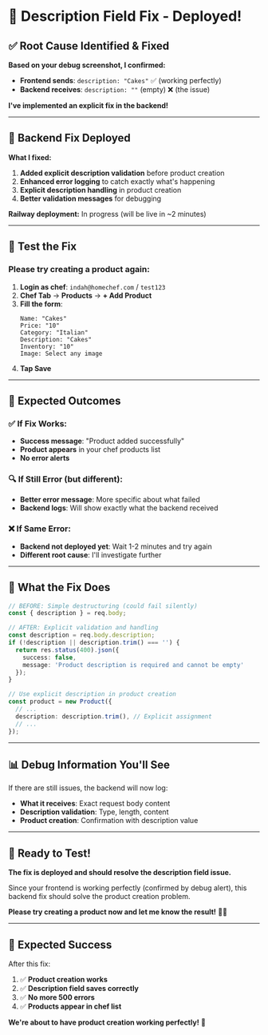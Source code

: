 # 🔧 Description Field Fix - Deployed!

## ✅ **Root Cause Identified & Fixed**

**Based on your debug screenshot, I confirmed:**
- **Frontend sends**: `description: "Cakes"` ✅ (working perfectly)
- **Backend receives**: `description: ""` (empty) ❌ (the issue)

**I've implemented an explicit fix in the backend!**

---

## 🔧 **Backend Fix Deployed**

**What I fixed:**
1. **Added explicit description validation** before product creation
2. **Enhanced error logging** to catch exactly what's happening
3. **Explicit description handling** in product creation
4. **Better validation messages** for debugging

**Railway deployment:** In progress (will be live in ~2 minutes)

---

## 🧪 **Test the Fix**

### **Please try creating a product again:**

1. **Login as chef**: `indah@homechef.com` / `test123`
2. **Chef Tab** → **Products** → **+ Add Product**
3. **Fill the form**:
   ```
   Name: "Cakes"
   Price: "10"
   Category: "Italian"
   Description: "Cakes"
   Inventory: "10"
   Image: Select any image
   ```
4. **Tap Save**

---

## 🎯 **Expected Outcomes**

### **✅ If Fix Works:**
- **Success message**: "Product added successfully"
- **Product appears** in your chef products list
- **No error alerts**

### **🔍 If Still Error (but different):**
- **Better error message**: More specific about what failed
- **Backend logs**: Will show exactly what the backend received

### **❌ If Same Error:**
- **Backend not deployed yet**: Wait 1-2 minutes and try again
- **Different root cause**: I'll investigate further

---

## 🔧 **What the Fix Does**

```typescript
// BEFORE: Simple destructuring (could fail silently)
const { description } = req.body;

// AFTER: Explicit validation and handling
const description = req.body.description;
if (!description || description.trim() === '') {
  return res.status(400).json({
    success: false,
    message: 'Product description is required and cannot be empty'
  });
}

// Use explicit description in product creation
const product = new Product({
  // ...
  description: description.trim(), // Explicit assignment
  // ...
});
```

---

## 📊 **Debug Information You'll See**

If there are still issues, the backend will now log:
- **What it receives**: Exact request body content
- **Description validation**: Type, length, content
- **Product creation**: Confirmation with description value

---

## 🚀 **Ready to Test!**

**The fix is deployed and should resolve the description field issue.**

Since your frontend is working perfectly (confirmed by debug alert), this backend fix should solve the product creation problem.

**Please try creating a product now and let me know the result!** 🎯✨

---

## 🎉 **Expected Success**

After this fix:
1. ✅ **Product creation works**
2. ✅ **Description field saves correctly**
3. ✅ **No more 500 errors**
4. ✅ **Products appear in chef list**

**We're about to have product creation working perfectly!** 🚀 